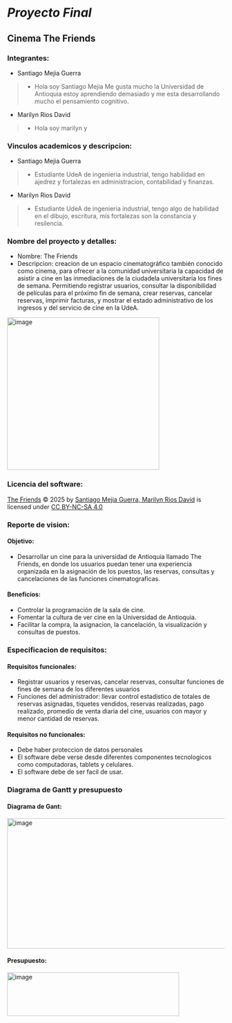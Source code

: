 # *Proyecto Final*
## **Cinema The Friends**

### Integrantes:
* Santiago Mejia Guerra
>* Hola soy Santiago Mejia Me gusta mucho la Universidad de Antioquia estoy aprendiendo demasiado y me esta desarrollando mucho el pensamiento cognitivo.
* Marilyn Rios David
>* Hola soy marilyn y 

### Vinculos academicos y descripcion:
* Santiago Mejia Guerra
>* Estudiante UdeA de ingenieria industrial, tengo habilidad en ajedrez y fortalezas en administracion, contabilidad y finanzas.

* Marilyn Rios David
>* Estudiante UdeA de ingenieria industrial, tengo algo de habilidad en el dibujo, escritura,  mis fortalezas son la constancia y resilencia.

### Nombre del proyecto y detalles: 
* Nombre: The Friends
* Descripcion: creacion de un espacio cinematográfico también conocido como cinema, para ofrecer a la comunidad universitaria la capacidad de asistir a cine en las inmediaciones
de la ciudadela universitaria los fines de semana. Permitiendo registrar usuarios, consultar la disponibilidad de películas para el próximo fin de semana, crear reservas, cancelar reservas, imprimir facturas, y mostrar el estado administrativo de los ingresos y del servicio de cine en la UdeA.
<img width="352" height="352" alt="image" src="https://github.com/user-attachments/assets/b7282ccb-fcbc-4d8e-a770-302e243c15e4" />

### Licencia del software:
<a href="https://github.com/santiagomejia3-glitch/The-Friends">The Friends</a> © 2025 by <a href="https://github.com/santiagomejia3-glitch,https://github.com/marilynrios-dev">Santiago Mejia Guerra, Marilyn Rios David</a> is licensed under <a href="https://creativecommons.org/licenses/by-nc-sa/4.0/">CC BY-NC-SA 4.0</a><img src="https://mirrors.creativecommons.org/presskit/icons/cc.svg" alt="" style="max-width: 1em;max-height:1em;margin-left: .2em;"><img src="https://mirrors.creativecommons.org/presskit/icons/by.svg" alt="" style="max-width: 1em;max-height:1em;margin-left: .2em;"><img src="https://mirrors.creativecommons.org/presskit/icons/nc.svg" alt="" style="max-width: 1em;max-height:1em;margin-left: .2em;"><img src="https://mirrors.creativecommons.org/presskit/icons/sa.svg" alt="" style="max-width: 1em;max-height:1em;margin-left: .2em;">

### Reporte de vision: 
#### Objetivo:
* Desarrollar un cine para la universidad de Antioquia llamado The Friends, en donde los usuarios puedan tener una experiencia organizada en la asignación de los puestos, las reservas, consultas y  cancelaciones de las funciones cinematograficas.

#### Beneficios:
* Controlar la programación  de la sala de cine.
* Fomentar la cultura de ver cine en la Universidad de Antioquia.
* Facilitar la compra, la asignacion, la cancelación, la visualización y consultas  de puestos.
  
### Especificacion de requisitos:
#### Requisitos funcionales: 
* Registrar usuarios y reservas, cancelar reservas, consultar funciones de fines de semana de los diferentes usuarios
* Funciones del administrador: llevar control estadistico de totales de reservas asignadas, tiquetes vendidos, reservas realizadas, pago realizado, promedio de venta diaria del cine, usuarios con  mayor y menor cantidad de reservas.
#### Requisitos no funcionales: 
* Debe haber proteccion de datos personales
* El software debe verse desde diferentes componentes tecnologicos como computadoras, tablets y celulares.
* El software debe de ser facil de usar.
### Diagrama de Gantt y presupuesto			
#### Diagrama de Gant:
<img width="1687" height="301" alt="image" src="https://github.com/user-attachments/assets/ec8471db-1e31-422f-85d8-aa0a9cb01e3e" />

#### Presupuesto:
<img width="398" height="101" alt="image" src="https://github.com/user-attachments/assets/c9dc4630-9ca0-45b5-9f97-41f8f9854ed1" />


